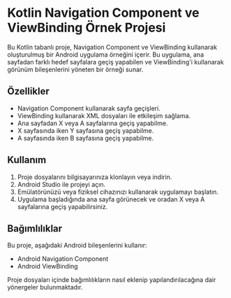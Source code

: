 # Kotlin Navigation Component ve ViewBinding Örnek Projesi

Bu Kotlin tabanlı proje, Navigation Component ve ViewBinding kullanarak oluşturulmuş bir Android uygulama örneğini içerir.
Bu uygulama, ana sayfadan farklı hedef sayfalara geçiş yapabilen ve ViewBinding'i kullanarak görünüm bileşenlerini yöneten bir örneği sunar.

## Özellikler

- Navigation Component kullanarak sayfa geçişleri.
- ViewBinding kullanarak XML dosyaları ile etkileşim sağlama.
- Ana sayfadan X veya A sayfalarına geçiş yapabilme.
- X sayfasında iken Y sayfasına geçiş yapabilme.
- A sayfasında iken B sayfasına geçiş yapabilme.


## Kullanım

1. Proje dosyalarını bilgisayarınıza klonlayın veya indirin.
2. Android Studio  ile projeyi açın.
3. Emülatörünüzü veya fiziksel cihazınızı kullanarak uygulamayı başlatın.
4. Uygulama başladığında ana sayfa görünecek ve oradan X veya A sayfalarına geçiş yapabilirsiniz.

## Bağımlılıklar

Bu proje, aşağıdaki Android bileşenlerini kullanır:

- Android Navigation Component
- Android ViewBinding

Proje dosyaları içinde bağımlılıkların nasıl eklenip yapılandırılacağına dair yönergeler bulunmaktadır.







